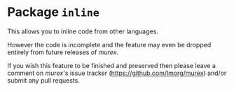 # Package `inline`

This allows you to inline code from other languages.

However the code is incomplete and the feature may even be dropped entirely
from future releases of _murex_.

If you wish this feature to be finished and preserved then please leave a
comment on _murex_'s issue tracker (https://github.com/lmorg/murex) and/or
submit any pull requests.
